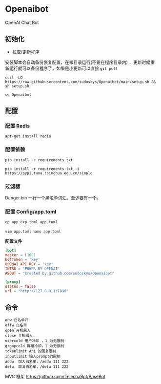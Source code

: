 # Openaibot

OpenAI Chat Bot

## 初始化

* 拉取/更新程序

安装脚本会自动备份恢复配置，在根目录运行(不要在程序目录内)
，更新时候重新运行就可以备份程序了，如果是小更新可以直接 ``git pull``

```shell
curl -LO https://raw.githubusercontent.com/sudoskys/Openaibot/main/setup.sh && sh setup.sh
```

`cd Openaibot`

## 配置

### 配置 Redis

```shell
apt-get install redis
```

### 配置依赖

```bash
pip install -r requirements.txt
```

`pip install -r requirements.txt -i https://pypi.tuna.tsinghua.edu.cn/simple`

### 过滤器

Danger.bin 一行一个黑名单词汇。至少要有一个。

### 配置 Config/app.toml

`cp app_exp.toml app.toml`

`vim app.toml`
`nano app.toml`

**配置文件**

```toml
[bot]
master = [100]
botToken = 'key'
OPENAI_API_KEY = 'key'
INTRO = "POWER BY OPENAI"
ABOUT = "Created by github.com/sudoskys/Openaibot"

[proxy]
status = false
url = "http://127.0.0.1:7890"
```

## 命令

```
onw 白名单开
offw 白名单
open 开机器人
close 关机器人
usercold 用户冷却 ，1 为无限制
groupcold 群组冷却，1 为无限制
tokenlimit Api 的回复限制
inputlimit 输入prompt的限制
addw  加入白名单，/addw 111 222
delw  取消白名单，/delw 111 222
```

MVC 框架 https://github.com/TelechaBot/BaseBot